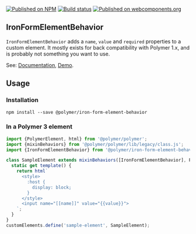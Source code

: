 [![Published on NPM](https://img.shields.io/npm/v/@polymer/iron-form-element-behavior.svg)](https://www.npmjs.com/package/@polymer/iron-form-element-behavior)
[![Build status](https://travis-ci.org/PolymerElements/iron-form-element-behavior.svg?branch=master)](https://travis-ci.org/PolymerElements/iron-form-element-behavior)
[![Published on webcomponents.org](https://img.shields.io/badge/webcomponents.org-published-blue.svg)](https://webcomponents.org/element/@polymer/iron-form-element-behavior)

## IronFormElementBehavior
`IronFormElementBehavior` adds a `name`, `value` and `required` properties to
a custom element. It mostly exists for back compatibility with Polymer 1.x, and
is probably not something you want to use.

See: [Documentation](https://www.webcomponents.org/element/@polymer/iron-form-element-behavior),
  [Demo](https://www.webcomponents.org/element/@polymer/iron-form-element-behavior/demo/demo/index.html).

## Usage

### Installation
```
npm install --save @polymer/iron-form-element-behavior
```

### In a Polymer 3 element
```js
import {PolymerElement, html} from '@polymer/polymer';
import {mixinBehaviors} from '@polymer/polymer/lib/legacy/class.js';
import {IronFormElementBehavior} from '@polymer/iron-form-element-behavior/iron-form-element-behavior.js';

class SampleElement extends mixinBehaviors([IronFormElementBehavior], PolymerElement) {
  static get template() {
    return html`
      <style>
        :host {
          display: block;
        }
      </style>
      <input name="[[name]]" value="{{value}}">
    `;
  }
}
customElements.define('sample-element', SampleElement);
```
